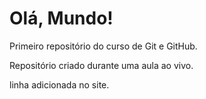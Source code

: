 # Olá, Mundo!
 Primeiro repositório do curso de Git e GitHub.
 
 Repositório criado durante uma aula ao vivo.
 
 linha adicionada no site.
